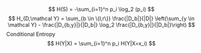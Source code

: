 $$
H(S) = -\sum_{i=1}^n p_i \log_2 (p_i)
$$
$$
H_{D,\mathcal Y} = \sum_{b \in \{l,r\}} \frac{|D_b|}{|D|} \left(\sum_{y \in \mathcal Y} - \frac{|D_{b,y}|}{|D_b|} \log_2 \frac{|D_{b,y}|}{|D_b|}\right)
$$
Conditional Entropy
$$
H(Y|X) = \sum_{i=1}^n p_i H(Y|X=x_i)
$$
